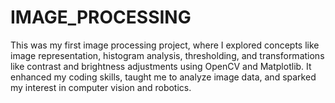 # IMAGE_PROCESSING
This was my first image processing project, where I explored concepts like image representation, histogram analysis, thresholding, and transformations like contrast and brightness adjustments using OpenCV and Matplotlib. It enhanced my coding skills, taught me to analyze image data, and sparked my interest in computer vision and robotics.
